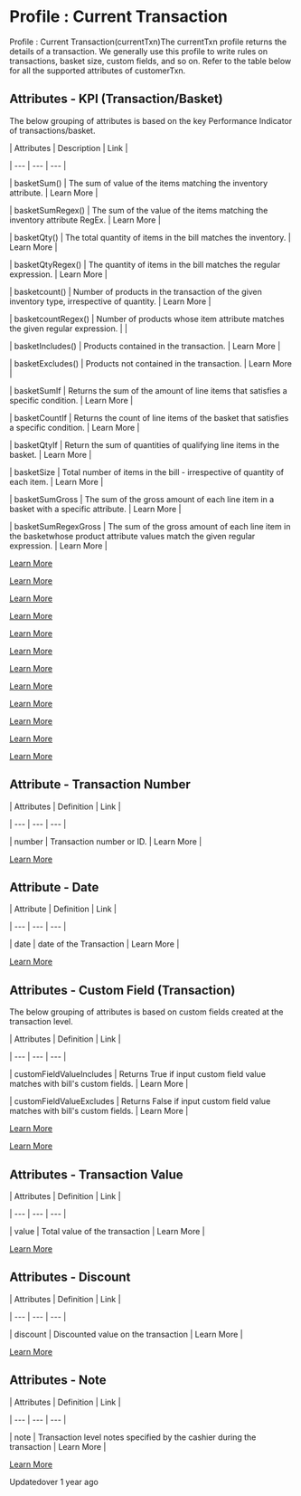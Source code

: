 # Profile : Current Transaction

Profile : Current Transaction(currentTxn)The currentTxn profile returns the details of a transaction. We generally use this profile to write rules on transactions, basket size, custom fields, and so on. Refer to the table below for all the supported attributes of customerTxn.

## Attributes - KPI (Transaction/Basket)

The below grouping of attributes is based on the key Performance Indicator of transactions/basket.

| Attributes | Description | Link |

| --- | --- | --- |

| basketSum() | The sum of value of the items matching the inventory attribute. | Learn More |

| basketSumRegex() | The sum of the value of the items matching the inventory attribute RegEx. | Learn More |

| basketQty() | The total quantity of items in the bill matches the inventory. | Learn More |

| basketQtyRegex() | The quantity of items in the bill matches the regular expression. | Learn More |

| basketcount() | Number of products in the transaction of the given inventory type, irrespective of quantity. | Learn More |

| basketcountRegex() | Number of products whose item attribute matches the given regular expression. |  |

| basketIncludes() | Products contained in the transaction. | Learn More |

| basketExcludes() | Products not contained in the transaction. | Learn More |

| basketSumIf | Returns the sum of the amount of line items that satisfies a specific condition. | Learn More |

| basketCountIf | Returns the count of line items of the basket that satisfies a specific condition. | Learn More |

| basketQtyIf | Return the sum of quantities of qualifying line items in the basket. | Learn More |

| basketSize | Total number of items in the bill - irrespective of quantity of each item. | Learn More |

| basketSumGross | The sum of the gross amount of each line item in a basket with a specific attribute. | Learn More |

| basketSumRegexGross | The sum of the gross amount of each line item in the basketwhose product attribute values match the given regular expression. | Learn More |



[Learn More](/docs/a#basketsumregex)

[Learn More](/docs/a#basketqty)

[Learn More](/docs/a#basketqtyregex)

[Learn More](/docs/a#basketcount)

[Learn More](/docs/a#basketincludes)

[Learn More](/docs/a#basketexcludes)

[Learn More](/docs/a#basketsumif)

[Learn More](/docs/a#basketcountif)

[Learn More](/docs/a#basketqtyif)

[Learn More](/docs/a#basket-size)

[Learn More](/docs/a#basketsumgross)

[Learn More](/docs/a#basketsumregexgross)

## Attribute - Transaction Number

| Attributes | Definition | Link |

| --- | --- | --- |

| number | Transaction number or ID. | Learn More |



[Learn More](/docs/attributes-based-on-customer-identity#attribute--number)

## Attribute - Date

| Attribute | Definition | Link |

| --- | --- | --- |

| date | date of the Transaction | Learn More |



[Learn More](/docs/attribute-date-transactionpurchase-date)

## Attributes - Custom Field (Transaction)

The below grouping of attributes is based on custom fields created at the transaction level.

| Attributes | Definition | Link |

| --- | --- | --- |

| customFieldValueIncludes | Returns True if input custom field value matches with bill's custom fields. | Learn More |

| customFieldValueExcludes | Returns False if input custom field value matches with bill's custom fields. | Learn More |



[Learn More](/docs/attributes-custom-fields#customfieldvalueincludes)

[Learn More](/docs/attributes-custom-fields#customfieldvalueexcludes)

## Attributes - Transaction Value

| Attributes | Definition | Link |

| --- | --- | --- |

| value | Total value of the transaction | Learn More |



[Learn More](/docs/attribute-transaction-value)

## Attributes - Discount

| Attributes | Definition | Link |

| --- | --- | --- |

| discount | Discounted value on the transaction | Learn More |



[Learn More](/docs/attribute-discount)

## Attributes - Note

| Attributes | Definition | Link |

| --- | --- | --- |

| note | Transaction level notes specified by the cashier during the transaction | Learn More |



[Learn More](/docs/attribute-using-standard-field)

Updatedover 1 year ago